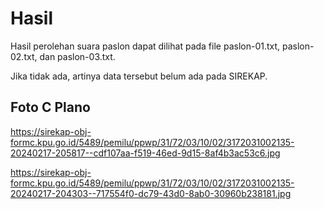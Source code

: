 # Hasil

Hasil perolehan suara paslon dapat dilihat pada file paslon-01.txt, paslon-02.txt, dan paslon-03.txt.

Jika tidak ada, artinya data tersebut belum ada pada SIREKAP.

## Foto C Plano

https://sirekap-obj-formc.kpu.go.id/5489/pemilu/ppwp/31/72/03/10/02/3172031002135-20240217-205817--cdf107aa-f519-46ed-9d15-8af4b3ac53c6.jpg

https://sirekap-obj-formc.kpu.go.id/5489/pemilu/ppwp/31/72/03/10/02/3172031002135-20240217-204303--717554f0-dc79-43d0-8ab0-30960b238181.jpg

